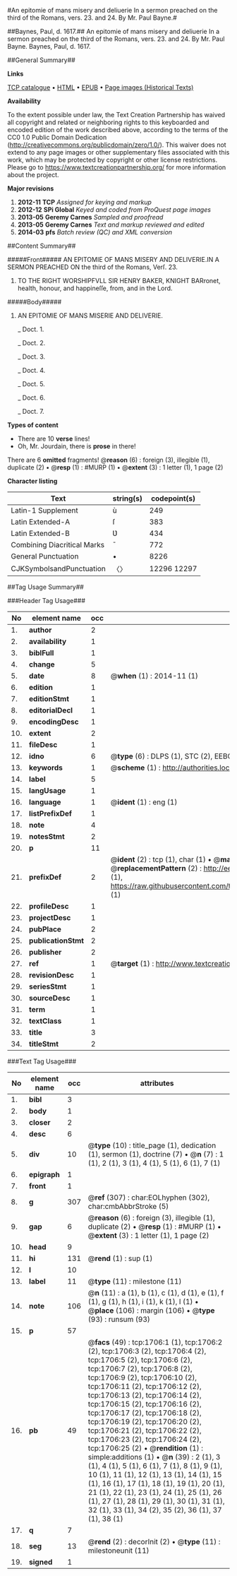 #An epitomie of mans misery and deliuerie In a sermon preached on the third of the Romans, vers. 23. and 24. By Mr. Paul Bayne.#

##Baynes, Paul, d. 1617.##
An epitomie of mans misery and deliuerie In a sermon preached on the third of the Romans, vers. 23. and 24. By Mr. Paul Bayne.
Baynes, Paul, d. 1617.

##General Summary##

**Links**

[TCP catalogue](http://www.ota.ox.ac.uk/tcp/)  • 
[HTML](http://tei.it.ox.ac.uk/tcp/Texts-HTML/free/A06/A06018.html)  • 
[EPUB](http://tei.it.ox.ac.uk/tcp/Texts-EPUB/free/A06/A06018.epub) • 
[Page images (Historical Texts)](https://historicaltexts.jisc.ac.uk/eebo-99837387e)

**Availability**

To the extent possible under law, the Text Creation Partnership has waived all copyright and related or neighboring rights to this keyboarded and encoded edition of the work described above, according to the terms of the CC0 1.0 Public Domain Dedication (http://creativecommons.org/publicdomain/zero/1.0/). This waiver does not extend to any page images or other supplementary files associated with this work, which may be protected by copyright or other license restrictions. Please go to https://www.textcreationpartnership.org/ for more information about the project.

**Major revisions**

1. __2012-11__ __TCP__ *Assigned for keying and markup*
1. __2012-12__ __SPi Global__ *Keyed and coded from ProQuest page images*
1. __2013-05__ __Geremy Carnes__ *Sampled and proofread*
1. __2013-05__ __Geremy Carnes__ *Text and markup reviewed and edited*
1. __2014-03__ __pfs__ *Batch review (QC) and XML conversion*

##Content Summary##

#####Front#####
AN EPITOMIE OF MANS MISERY AND DELIVERIE.IN A SERMON PREACHED ON the third of the Romans, Verſ. 23. 
1. TO THE RIGHT WORSHIPFVLL SIR HENRY BAKER, KNIGHT BARronet, health, honour, and happineſſe, from, and in the Lord.

#####Body#####

1. AN EPITOMIE OF MANS MISERIE AND DELIVERIE.

    _ Doct. 1.

    _ Doct. 2.

    _ Doct. 3.

    _ Doct. 4.

    _ Doct. 5.

    _ Doct. 6.

    _ Doct. 7.

**Types of content**

  * There are 10 **verse** lines!
  * Oh, Mr. Jourdain, there is **prose** in there!

There are 6 **omitted** fragments! 
 @__reason__ (6) : foreign (3), illegible (1), duplicate (2)  •  @__resp__ (1) : #MURP (1)  •  @__extent__ (3) : 1 letter (1), 1 page (2)

**Character listing**


|Text|string(s)|codepoint(s)|
|---|---|---|
|Latin-1 Supplement|ù|249|
|Latin Extended-A|ſ|383|
|Latin Extended-B|Ʋ|434|
|Combining             Diacritical Marks|̄|772|
|General Punctuation|•|8226|
|CJKSymbolsandPunctuation|〈〉|12296 12297|

##Tag Usage Summary##

###Header Tag Usage###

|No|element name|occ|attributes|
|---|---|---|---|
|1.|__author__|2||
|2.|__availability__|1||
|3.|__biblFull__|1||
|4.|__change__|5||
|5.|__date__|8| @__when__ (1) : 2014-11 (1)|
|6.|__edition__|1||
|7.|__editionStmt__|1||
|8.|__editorialDecl__|1||
|9.|__encodingDesc__|1||
|10.|__extent__|2||
|11.|__fileDesc__|1||
|12.|__idno__|6| @__type__ (6) : DLPS (1), STC (2), EEBO-CITATION (1), PROQUEST (1), VID (1)|
|13.|__keywords__|1| @__scheme__ (1) : http://authorities.loc.gov/ (1)|
|14.|__label__|5||
|15.|__langUsage__|1||
|16.|__language__|1| @__ident__ (1) : eng (1)|
|17.|__listPrefixDef__|1||
|18.|__note__|4||
|19.|__notesStmt__|2||
|20.|__p__|11||
|21.|__prefixDef__|2| @__ident__ (2) : tcp (1), char (1)  •  @__matchPattern__ (2) : ([0-9\-]+):([0-9IVX]+) (1), (.+) (1)  •  @__replacementPattern__ (2) : http://eebo.chadwyck.com/downloadtiff?vid=$1&page=$2 (1), https://raw.githubusercontent.com/textcreationpartnership/Texts/master/tcpchars.xml#$1 (1)|
|22.|__profileDesc__|1||
|23.|__projectDesc__|1||
|24.|__pubPlace__|2||
|25.|__publicationStmt__|2||
|26.|__publisher__|2||
|27.|__ref__|1| @__target__ (1) : http://www.textcreationpartnership.org/docs/. (1)|
|28.|__revisionDesc__|1||
|29.|__seriesStmt__|1||
|30.|__sourceDesc__|1||
|31.|__term__|1||
|32.|__textClass__|1||
|33.|__title__|3||
|34.|__titleStmt__|2||


###Text Tag Usage###

|No|element name|occ|attributes|
|---|---|---|---|
|1.|__bibl__|3||
|2.|__body__|1||
|3.|__closer__|2||
|4.|__desc__|6||
|5.|__div__|10| @__type__ (10) : title_page (1), dedication (1), sermon (1), doctrine (7)  •  @__n__ (7) : 1 (1), 2 (1), 3 (1), 4 (1), 5 (1), 6 (1), 7 (1)|
|6.|__epigraph__|1||
|7.|__front__|1||
|8.|__g__|307| @__ref__ (307) : char:EOLhyphen (302), char:cmbAbbrStroke (5)|
|9.|__gap__|6| @__reason__ (6) : foreign (3), illegible (1), duplicate (2)  •  @__resp__ (1) : #MURP (1)  •  @__extent__ (3) : 1 letter (1), 1 page (2)|
|10.|__head__|9||
|11.|__hi__|131| @__rend__ (1) : sup (1)|
|12.|__l__|10||
|13.|__label__|11| @__type__ (11) : milestone (11)|
|14.|__note__|106| @__n__ (11) : a (1), b (1), c (1), d (1), e (1), f (1), g (1), h (1), i (1), k (1), l (1)  •  @__place__ (106) : margin (106)  •  @__type__ (93) : runsum (93)|
|15.|__p__|57||
|16.|__pb__|49| @__facs__ (49) : tcp:1706:1 (1), tcp:1706:2 (2), tcp:1706:3 (2), tcp:1706:4 (2), tcp:1706:5 (2), tcp:1706:6 (2), tcp:1706:7 (2), tcp:1706:8 (2), tcp:1706:9 (2), tcp:1706:10 (2), tcp:1706:11 (2), tcp:1706:12 (2), tcp:1706:13 (2), tcp:1706:14 (2), tcp:1706:15 (2), tcp:1706:16 (2), tcp:1706:17 (2), tcp:1706:18 (2), tcp:1706:19 (2), tcp:1706:20 (2), tcp:1706:21 (2), tcp:1706:22 (2), tcp:1706:23 (2), tcp:1706:24 (2), tcp:1706:25 (2)  •  @__rendition__ (1) : simple:additions (1)  •  @__n__ (39) : 2 (1), 3 (1), 4 (1), 5 (1), 6 (1), 7 (1), 8 (1), 9 (1), 10 (1), 11 (1), 12 (1), 13 (1), 14 (1), 15 (1), 16 (1), 17 (1), 18 (1), 19 (1), 20 (1), 21 (1), 22 (1), 23 (1), 24 (1), 25 (1), 26 (1), 27 (1), 28 (1), 29 (1), 30 (1), 31 (1), 32 (1), 33 (1), 34 (2), 35 (2), 36 (1), 37 (1), 38 (1)|
|17.|__q__|7||
|18.|__seg__|13| @__rend__ (2) : decorInit (2)  •  @__type__ (11) : milestoneunit (11)|
|19.|__signed__|1||

